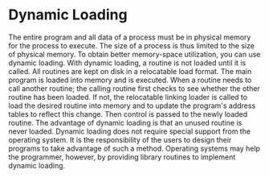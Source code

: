 # Dynamic Loading

The entire program and all data of a process must be in physical memory for the process to execute. The size of a process is thus limited to the size of physical memory. To obtain better memory-space utilization, you can use dynamic loading. With dynamic loading, a routine is not loaded until it is called. All routines are kept on disk in a relocatable load format. The main program is loaded into memory and is executed. When a routine needs to call another routine; the calling routine first checks to see whether the other routine has been loaded. If not, the relocatable linking loader is called to load the desired routine into memory and to update the program's address tables to reflect this change. Then control is passed to the newly loaded routine. The advantage of dynamic loading is that an unused routine is never loaded. Dynamic loading does not require special support from the operating system. It is the responsibility of the users to design their programs to take advantage of such a method. Operating systems may help the programmer, however, by providing library routines to implement dynamic loading.